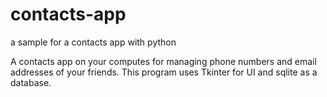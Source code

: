 # contacts-app
a sample for a contacts app with python


A contacts app on your computes for managing phone numbers and email addresses of your friends. This program uses Tkinter for UI and sqlite as a database.
